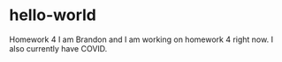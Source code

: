 # hello-world
Homework 4
I am Brandon and I am working on homework 4 right now. I also currently have COVID.
